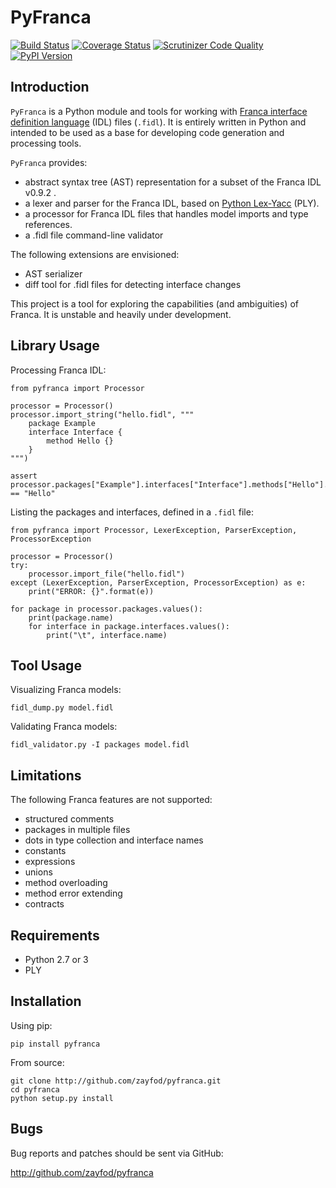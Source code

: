 PyFranca
========

[![Build Status](https://travis-ci.org/zayfod/pyfranca.svg?branch=master)](https://travis-ci.org/zayfod/pyfranca)
[![Coverage Status](https://coveralls.io/repos/github/zayfod/pyfranca/badge.svg?branch=master)](https://coveralls.io/github/zayfod/pyfranca?branch=master)
[![Scrutinizer Code Quality](https://scrutinizer-ci.com/g/zayfod/pyfranca/badges/quality-score.png?b=master)](https://scrutinizer-ci.com/g/zayfod/pyfranca/?branch=master)
[![PyPI Version](http://img.shields.io/pypi/v/pyfranca.svg)](https://pypi.python.org/pypi/pyfranca)


Introduction
------------

`PyFranca` is a Python module and tools for working with
[Franca interface definition language](https://github.com/franca/franca)
(IDL) files (`.fidl`). It is entirely written in Python and intended to be
used as a base for developing code generation and processing tools.

`PyFranca` provides:
 
- abstract syntax tree (AST) representation for a subset of the
    Franca IDL v0.9.2 .
- a lexer and parser for the Franca IDL, based on
    [Python Lex-Yacc](http://www.dabeaz.com/ply/) (PLY).
- a processor for Franca IDL files that handles model imports and
    type references.
- a .fidl file command-line validator

The following extensions are envisioned:

- AST serializer
- diff tool for .fidl files for detecting interface changes   

This project is a tool for exploring the capabilities (and ambiguities) of
Franca. It is unstable and heavily under development.


Library Usage
-------------

Processing Franca IDL:

    from pyfranca import Processor
    
    processor = Processor()
    processor.import_string("hello.fidl", """
        package Example
        interface Interface {
            method Hello {}
        }
    """)
            
    assert processor.packages["Example"].interfaces["Interface"].methods["Hello"].name == "Hello"

Listing the packages and interfaces, defined in a `.fidl` file:

    from pyfranca import Processor, LexerException, ParserException, ProcessorException
    
    processor = Processor()
    try:
        processor.import_file("hello.fidl")        
    except (LexerException, ParserException, ProcessorException) as e:
        print("ERROR: {}".format(e))

    for package in processor.packages.values():
        print(package.name)
        for interface in package.interfaces.values():
            print("\t", interface.name)


Tool Usage
----------

Visualizing Franca models:

    fidl_dump.py model.fidl

Validating Franca models:

    fidl_validator.py -I packages model.fidl


Limitations
-----------

The following Franca features are not supported:

- structured comments
- packages in multiple files
- dots in type collection and interface names
- constants
- expressions
- unions
- method overloading
- method error extending
- contracts


Requirements
------------

- Python 2.7 or 3
- PLY


Installation
------------

Using pip:

    pip install pyfranca

From source:

    git clone http://github.com/zayfod/pyfranca.git
    cd pyfranca
    python setup.py install


Bugs
----

Bug reports and patches should be sent via GitHub:

http://github.com/zayfod/pyfranca
